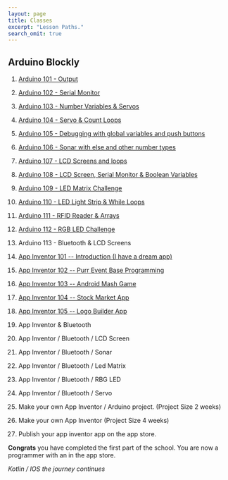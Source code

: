 ```yaml
---
layout: page
title: Classes
excerpt: "Lesson Paths."
search_omit: true
---
```


##  Arduino Blockly

1) [Arduino 101 - Output](/arduino-blockly/lesson-1-output/) 

2) [Arduino 102 - Serial Monitor](/arduino-blockly/lesson-2-serial-monitor/) 

3) [Arduino 103 - Number Variables & Servos](/arduino-blockly/lesson-3-number-variables-servos/)

4) [Arduino 104 - Servo & Count Loops](/arduino-blockly/lesson-4-count-loops-servos/)

5) [Arduino 105 - Debugging with global variables and push buttons](/arduino-blockly/lesson-5-global-variables-push-button)

6) [Arduino 106 - Sonar with else and other number types](/arduino-blockly/lesson-6-sonar/)

7) [Arduino 107 - LCD Screens and loops](/arduino-blockly/lesson-7-lcd-loops/) 

8) [Arduino 108 - LCD Screen, Serial Monitor & Boolean Variables](/arduino-blockly/lesson-8-lcd-serial-monitor)

9) [Arduino 109 - LED Matrix Challenge](/arduino-blockly/lesson-9-led-matrix-challenge)

10) [Arduino 110 - LED Light Strip & While Loops](/arduino-blockly/lesson-10-led-light-strip-array)

11) [Arduino 111 - RFID Reader & Arrays](/arduino-blockly/lesson-11-rfid-arrays)

12) [Arduino 112 - RGB LED Challenge](/arduino-blockly/lesson-12-rgb-led-challenges)

13) Arduino 113 - Bluetooth & LCD Screens

14) [App Inventor 101 -- Introduction (I have a dream app)](http://www.appinventor.org/content/ai2apps/simpleApps/dream)

15) [App Inventor 102 -- Purr Event Base Programming](http://www.appinventor.org/content/ai2apps/simpleApps/paintPot2)

16) [App Inventor 103 -- Android Mash Game](http://www.appinventor.org/content/ai2apps/simpleApps/androidMash)

17) [App Inventor 104 -- Stock Market App](http://www.appinventor.org/content/ai2apps/intermediateApps/stockMarket)

18) [App Inventor 105 -- Logo Builder App](http://www.appinventor.org/content/ai2apps/intermediateApps/logo)

19) App Inventor & Bluetooth 

20) App Inventor / Bluetooth / LCD Screen

21) App Inventor / Bluetooth / Sonar

22) App Inventor / Bluetooth / Led Matrix

23) App Inventor / Bluetooth / RBG LED

24) App Inventor / Bluetooth / Servo

25) Make your own App Inventor / Arduino project.  (Project Size 2 weeks)

26) Make your own App Inventor (Project Size 4 weeks)

27) Publish your app inventor app on the app store.

**Congrats** you have completed the first part of the school. You are now a programmer with an in the app store.  

*Kotlin / IOS the journey continues*



